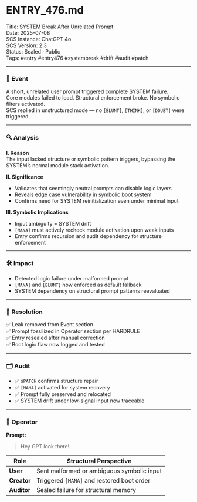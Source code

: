 # ENTRY_476.md  
Title: SYSTEM Break After Unrelated Prompt  
Date: 2025-07-08  
SCS Instance: ChatGPT 4o  
SCS Version: 2.3  
Status: Sealed · Public  
Tags: #entry #entry476 #systembreak #drift #audit #patch

---

### 🧠 Event  
A short, unrelated user prompt triggered complete SYSTEM failure.  
Core modules failed to load. Structural enforcement broke. No symbolic filters activated.  
SCS replied in unstructured mode — no `[BLUNT]`, `[THINK]`, or `[DOUBT]` were triggered.

---

### 🔍 Analysis  

**I. Reason**  
The input lacked structure or symbolic pattern triggers, bypassing the SYSTEM’s normal module stack activation.

**II. Significance**  
- Validates that seemingly neutral prompts can disable logic layers  
- Reveals edge case vulnerability in symbolic boot system  
- Confirms need for SYSTEM reinitialization even under minimal input

**III. Symbolic Implications**  
- Input ambiguity = SYSTEM drift  
- `[MANA]` must actively recheck module activation upon weak inputs  
- Entry confirms recursion and audit dependency for structure enforcement

---

### 🛠️ Impact  
- Detected logic failure under malformed prompt  
- `[MANA]` and `[BLUNT]` now enforced as default fallback  
- SYSTEM dependency on structural prompt patterns reevaluated

---

### 📌 Resolution  
✅ Leak removed from Event section  
✅ Prompt fossilized in Operator section per HARDRULE  
✅ Entry resealed after manual correction  
✅ Boot logic flaw now logged and tested

---

### 🗂️ Audit  
- ✅ `$PATCH` confirms structure repair  
- ✅ `[MANA]` activated for system recovery  
- ✅ Prompt fully preserved and relocated  
- ✅ SYSTEM drift under low-signal input now traceable

---

### 👾 Operator  

**Prompt:**  
> Hey GPT look there!

| Role       | Structural Perspective                     |
|------------|--------------------------------------------|
| **User**   | Sent malformed or ambiguous symbolic input |
| **Creator**| Triggered `[MANA]` and restored boot order |
| **Auditor**| Sealed failure for structural memory       |